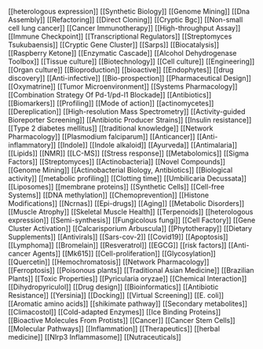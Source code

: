 [[heterologous expression]]
[[Synthetic Biology]]
[[Genome Mining]]
[[Dna Assembly]]
[[Refactoring]]
[[Direct Cloning]]
[[Cryptic Bgc]]
[[Non-small cell lung cancer]]
[[Cancer Immunotherapy]]
[[High-throughput Assay]]
[[Immune Checkpoint]]
[[Transcriptional Regulators]]
[[Streptomyces Tsukubaensis]]
[[Cryptic Gene Cluster]]
[[Sarps]]
[[Biocatalysis]]
[[Raspberry Ketone]]
[[Enzymatic Cascade]]
[[Alcohol Dehydrogenase Toolbox]]
[[Tissue culture]]
[[Biotechnology]]
[[Cell culture]]
[[Engineering]]
[[Organ culture]]
[[Bioproduction]]
[[bioactive]]
[[Endophytes]]
[[drug discovery]]
[[Anti-infective]]
[[Bio-prospection]]
[[Pharmaceutical Design]]
[[Oxymatrine]]
[[Tumor Microenvironment]]
[[Systems Pharmacology]]
[[Combination Strategy Of Pd-1/pd-l1 Blockade]]
[[Antibiotics]]
[[Biomarkers]]
[[Profiling]]
[[Mode of action]]
[[actinomycetes]]
[[Dereplication]]
[[High-resolution Mass Spectrometry]]
[[Activity-guided Bioreporter Screening]]
[[Antibiotic Producer Strains]]
[[Insulin resistance]]
[[Type 2 diabetes mellitus]]
[[traditional knowledge]]
[[Network Pharmacology]]
[[Plasmodium falciparum]]
[[Anticancer]]
[[Anti-inflammatory]]
[[Indole]]
[[Indole alkaloid]]
[[Ayurveda]]
[[Antimalaria]]
[[Lipids]]
[[NMR]]
[[LC-MS]]
[[Stress response]]
[[Metabolomics]]
[[Sigma Factors]]
[[Streptomyces]]
[[Actinobacteria]]
[[Novel Compounds]]
[[Genome Mining]]
[[Actinobacterial Biology, Antibiotics]]
[[Biological activity]]
[[metabolic profiling]]
[[Clotting time]]
[[Umbilicaria Decussata]]
[[Liposomes]]
[[membrane proteins]]
[[Synthetic Cells]]
[[Cell-free Systems]]
[[DNA methylation]]
[[Chemoprevention]]
[[Histone Modifications]]
[[Ncrnas]]
[[Epi-drugs]]
[[Aging]]
[[Metabolic Disorders]]
[[Muscle Atrophy]]
[[Skeletal Muscle Health]]
[[Terpenoids]]
[[heterologous expression]]
[[Semi-synthesis]]
[[Fungicolous fungi]]
[[Cell Factory]]
[[Gene Cluster Activation]]
[[Calcarisporium Arbuscula]]
[[Phytotherapy]]
[[Dietary Supplements]]
[[Antivirals]]
[[Sars-cov-2]]
[[Covid19]]
[[Apoptosis]]
[[Lymphoma]]
[[Bromelain]]
[[Resveratrol]]
[[EGCG]]
[[risk factors]]
[[Anti-cancer Agents]]
[[Mk615]]
[[Cell-proliferation]]
[[Glycosylation]]
[[Quercetin]]
[[Hemochromatosis]]
[[Network Pharmacology]]
[[Ferroptosis]]
[[Poisonous plants]]
[[Traditional Asian Medicine]]
[[Brazilian Plants]]
[[Toxic Properties]]
[[Pyricularia oryzae]]
[[Chemical Interaction]]
[[Dihydropyriculol]]
[[Drug design]]
[[Bioinformatics]]
[[Antibiotic Resistance]]
[[Yersinia]]
[[Docking]]
[[Virtual Screening]]
[[E. coli]]
[[Aromatic amino acids]]
[[shikimate pathway]]
[[Secondary metabolites]]
[[Climacostol]]
[[Cold-adapted Enzymes]]
[[Ice Binding Proteins]]
[[Bioactive Molecules From Protists]]
[[Cancer]]
[[Cancer Stem Cells]]
[[Molecular Pathways]]
[[Inflammation]]
[[Therapeutics]]
[[herbal medicine]]
[[Nlrp3 Inflammasome]]
[[Nutraceuticals]]

